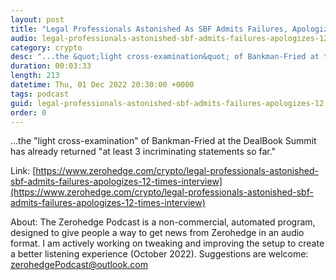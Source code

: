 ```yaml
---
layout: post
title: "Legal Professionals Astonished As SBF Admits Failures, Apologizes 12 Times In Interview"
audio: legal-professionals-astonished-sbf-admits-failures-apologizes-12-times-interview-0
category: crypto
desc: "...the &quot;light cross-examination&quot; of Bankman-Fried at the DealBook Summit has already returned &quot;at least 3 incriminating statements so far.&quot;"
duration: 00:03:33
length: 213
datetime: Thu, 01 Dec 2022 20:30:00 +0000
tags: podcast
guid: legal-professionals-astonished-sbf-admits-failures-apologizes-12-times-interview-0
order: 0
---
```

...the &quot;light cross-examination&quot; of Bankman-Fried at the DealBook Summit has already returned &quot;at least 3 incriminating statements so far.&quot;

Link: [https://www.zerohedge.com/crypto/legal-professionals-astonished-sbf-admits-failures-apologizes-12-times-interview](https://www.zerohedge.com/crypto/legal-professionals-astonished-sbf-admits-failures-apologizes-12-times-interview)

About: The Zerohedge Podcast is a non-commercial, automated program, designed to give people a way to get news from Zerohedge in an audio format.  I am actively working on tweaking and improving the setup to create a better listening experience (October 2022).  Suggestions are welcome: [zerohedgePodcast@outlook.com](mailto:zerohedgePodcast@outlook.com)